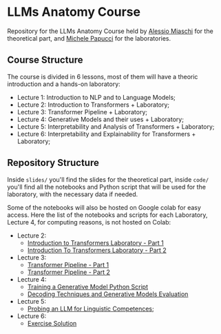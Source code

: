 # LLMs Anatomy Course
Repository for the LLMs Anatomy Course held by [Alessio Miaschi](https://alemiaschi.github.io/) for the theoretical part, and [Michele Papucci](https://michelepapucci.github.io/) for the laboratories. 

## Course Structure 

The course is divided in 6 lessons, most of them will have a theoric introduction and a hands-on laboratory:
- Lecture 1: Introduction to NLP and to Language Models;
- Lecture 2: Introduction to Transformers + Laboratory;
- Lecture 3: Transformer Pipeline + Laboratory;
- Lecture 4: Generative Models and their uses + Laboratory;
- Lecture 5: Interpretability and Analysis of Transformers + Laboratory; 
- Lecture 6: Interpretability and Explainability for Transformers + Laboratory;

## Repository Structure

Inside `slides/` you'll find the slides for the theoretical part, inside `code/` you'll find all the notebooks and Python script that will be used for the laboratory, with the necessary data if needed.

Some of the notebooks will also be hosted on Google colab for easy access. Here the list of the notebooks and scripts for each Laboratory, Lecture 4, for computing reasons, is not hosted on Colab:

- Lecture 2: 
    - [Introduction to Transformers Laboratory - Part 1](https://colab.research.google.com/drive/1siygoZz2duxnO1RDDznxYZRbMqL9jL0K) 
    - [Introduction To Transformers Laboratory - Part 2](https://colab.research.google.com/drive/1JkS3-tbZ9q_ZtlqrBXPNjYeKc4Fm_V9M?usp=sharing)
- Lecture 3:
    - [Transformer Pipeline - Part 1](https://colab.research.google.com/drive/1iSFk88oekFKs-Scg_Kmz4gcWBVvfrW8r)
    - [Transformer Pipeline - Part 2](https://colab.research.google.com/drive/12u3PeotyJStDgeakgRdZftakS4IzRwkr)
- Lecture 4:
    - [Training a Generative Model Python Script](https://github.com/michelepapucci/llms-anatomy-course/blob/master/code/Lecture%204/train_generative_LLM.py)
    - [Decoding Techniques and Generative Models Evaluation](https://github.com/michelepapucci/llms-anatomy-course/blob/master/code/Lecture%204/Lecture_4_Generation_models_Part_1.ipynb)
- Lecture 5:
    - [Probing an LLM for Linguistic Competences](https://colab.research.google.com/drive/17zkJ1G0fOsv2LBhDPbFDDZy0WLbH0WX1?usp=sharing);
- Lecture 6:
    - [Exercise Solution](https://colab.research.google.com/drive/1xskIeFbRnTM3J-dsJU2TWRlorzzemKXS)